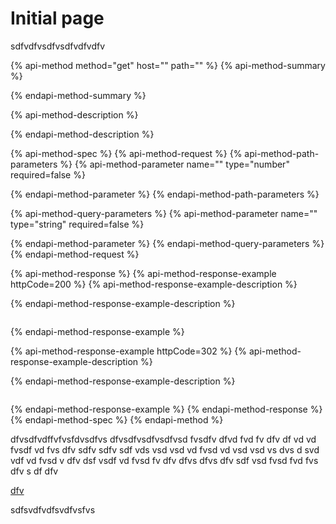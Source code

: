# Initial page

sdfvdfvsdfvsdfvdfvdfv

{% api-method method="get" host="" path="" %}
{% api-method-summary %}

{% endapi-method-summary %}

{% api-method-description %}

{% endapi-method-description %}

{% api-method-spec %}
{% api-method-request %}
{% api-method-path-parameters %}
{% api-method-parameter name="" type="number" required=false %}

{% endapi-method-parameter %}
{% endapi-method-path-parameters %}

{% api-method-query-parameters %}
{% api-method-parameter name="" type="string" required=false %}

{% endapi-method-parameter %}
{% endapi-method-query-parameters %}
{% endapi-method-request %}

{% api-method-response %}
{% api-method-response-example httpCode=200 %}
{% api-method-response-example-description %}

{% endapi-method-response-example-description %}

```

```
{% endapi-method-response-example %}

{% api-method-response-example httpCode=302 %}
{% api-method-response-example-description %}

{% endapi-method-response-example-description %}

```

```
{% endapi-method-response-example %}
{% endapi-method-response %}
{% endapi-method-spec %}
{% endapi-method %}

dfvsdfvdffvfvsfdvsdfvs dfvsdfvsdfvsdfvsd fvsdfv dfvd fvd fv dfv df vd vd fvsdf vd fvs dfv sdfv sdfv sdf vds vsd vsd vd fvsd vd vsd vsd vs dvs d svd vdf vd fvsd v dfv dsf vsdf vd fvsd fv dfv dfvs dfvs dfv sdf vsd fvsd fvd fvs dfv s df dfv

[dfv](./)

sdfsvdfvdfsvdfvsfvs

